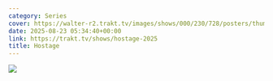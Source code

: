 ```yaml
---
category: Series
cover: https://walter-r2.trakt.tv/images/shows/000/230/728/posters/thumb/10c0b29b2f.jpg.webp
date: 2025-08-23 05:34:40+00:00
link: https://trakt.tv/shows/hostage-2025
title: Hostage
---
```


![](https://walter-r2.trakt.tv/images/shows/000/230/728/fanarts/thumb/dc0b944f7b.jpg)
